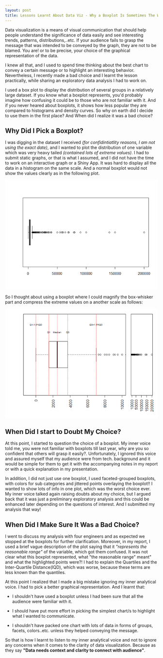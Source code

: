 ```yaml
---
layout: post
title: Lessons Learnt About Data Viz - Why a Boxplot Is Sometimes The Worst Choice?
---
```


Data visualization is a means of visual communication that should help people understand the significance of data easily and see interesting trends, patterns, distributions,..etc. If your audience fails to grasp the message that was intended to be conveyed by the graph, they are not to be blamed. You are! or to be precise, your choice of the graphical representation of the data.

I knew all that, and I used to spend time thinking about the best chart to convey a certain message or to highlight an interesting behavior. Nevertheless, I recently made a bad choice and I learnt the lesson practically, while sharing an exploratory data analysis I had to work on. 

I used a box plot to display the distribution of several groups in a relatively large dataset. If you know what a boxplot represents, you'd probably imagine how confusing it could be to those who are not familiar with it. And if you never heared about boxplots, it shows how less popular they are compared to histograms and density curves. So why on earth did I decide to use them in the first place? And When did I realize it was a bad choice?

## Why Did I Pick a Boxplot?

I was digging in the dataset I received *(for confidintiatlity reasons, I am not using the exact date)*, and I wanted to plot the distribution of one variable which was very heavy tailed *(contained lots of extreme values)*. I had to submit static graphs, or that is what I assumed, and I did not have the time to work on an interactive graph or a Shiny App. It was hard to display all the data in a histogram on the same scale. And a normal boxplot would not show the values clearly as in the following plot.

<center><img  src="../images\2016-6-23-DataViz_Boxplot_Lessons_Learnt\BoxPlot1.png" ></center>

So I thought about using a boxplot where I could magnify the  box-whisker part and compress the extreme values on a another scale as follows:

<center><img  src="../images\2016-6-23-DataViz_Boxplot_Lessons_Learnt\BoxPlot2.png" ></center>

## When Did I start to Doubt My Choice?

At this point, I started to question the choice of a boxplot. My inner voice told me, you were not familiar with boxplots till last year, why are you so confident that others will grasp it easily?. Unfortunately, I ignored this voice and assured myself that my audience were from tech. background and it would be simple for them to get it with the accompanying notes in my report or with a quick explanation in my presentation.

In addition, I did not just use one boxplot, I used faceted-grouped boxplots, with colors for sub categories and jittered points overlaying the boxplot!! I wanted to show lots of info in one plot, which was the worst choice ever. My inner voice talked again raising doubts about  my choice, but I argued back that it was just a preliminary exploratory analysis and this could be enhanced later depending on the questions of interest. And I submitted my analysis that way!

## When Did I Make Sure It Was a Bad Choice?

I went to discuss my analysis with four engineers and as expected we stopped at the boxplots for further clarification. Moreover, in my report, I used a brief vague description of the plot saying that it *"represents the reasonable range"* of the variable, which got them confused. It was not clear what this boxplot represented, what "the reasonable range" meant" and what the highlighted points were?! I had to explain the Quartiles and the Inter-Quartile Distance(IQD), which was worse, because these terms are less known than the quantiles. 

At this point I realized that I made a big mistake ignoring my inner analytical voice. I had to pick a better graphical representation. And I learnt that:

- I shouldn't have used a boxplot unless I had been sure that all the audience were familiar with it.

- I should have put more effort in picking the simplest chart/s to highlight what I wanted to communicate.

- I shouldn't have packed one chart with lots of data in forms of groups, facets, colors..etc. unless they helped conveying the message.


So that is how I learnt to listen to my inner analytical voice and not to ignore any concerns when it comes to the clarity of data visualization. Because as they say **"Data needs context and clarity to connect with audience"**.
